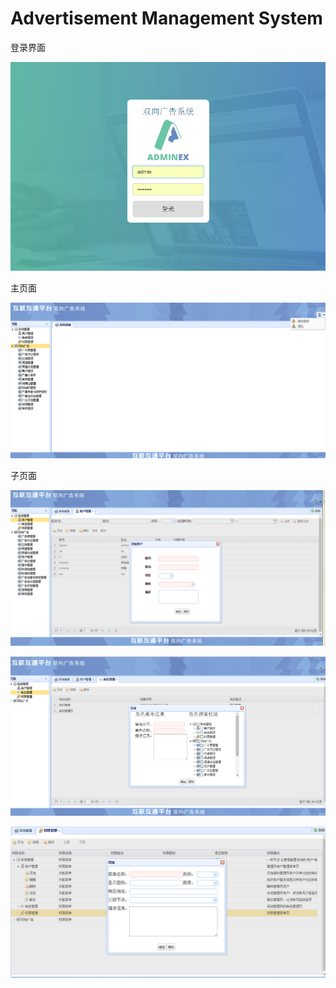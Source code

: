 # Advertisement Management System

登录界面

  ![login](https://github.com/StSahana/BidirectionalAdvertising/blob/master/%E6%88%AA%E5%9B%BE/login.png)

主页面

![main](https://github.com/StSahana/BidirectionalAdvertising/blob/master/%E6%88%AA%E5%9B%BE/main.png)

子页面

![user](https://github.com/StSahana/BidirectionalAdvertising/blob/master/%E6%88%AA%E5%9B%BE/user.png)

![role](https://github.com/StSahana/BidirectionalAdvertising/blob/master/%E6%88%AA%E5%9B%BE/role.png)

![authority](https://github.com/StSahana/BidirectionalAdvertising/blob/master/%E6%88%AA%E5%9B%BE/authority.png)

